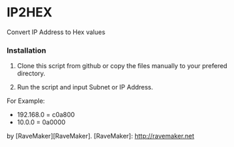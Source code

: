 IP2HEX
======

Convert IP Address to Hex values

### Installation

1. Clone this script from github or copy the files manually to your prefered directory.

2. Run the script and input Subnet or IP Address.

For Example:

- 192.168.0 = c0a800
- 10.0.0 = 0a0000

by [RaveMaker][RaveMaker].
[RaveMaker]: http://ravemaker.net
